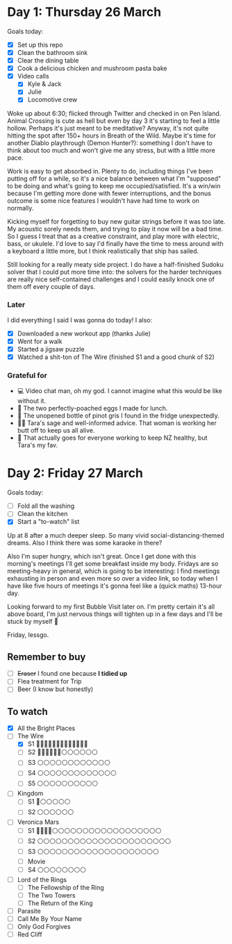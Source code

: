 # Day 1: Thursday 26 March

Goals today:

- [x] Set up this repo
- [x] Clean the bathroom sink
- [x] Clear the dining table
- [x] Cook a delicious chicken and mushroom pasta bake
- [x] Video calls
    - [x] Kyle & Jack
    - [x] Julie
    - [x] Locomotive crew

Woke up about 6:30; flicked through Twitter and checked in on Pen Island. Animal Crossing is cute as hell but even by day 3 it's starting to feel a little hollow. Perhaps it's just meant to be meditative? Anyway, it's not quite hitting the spot after 150+ hours in Breath of the Wild. Maybe it's time for another Diablo playthrough (Demon Hunter?): something I don't have to think about too much and won't give me any stress, but with a little more pace.

Work is easy to get absorbed in. Plenty to do, including things I've been putting off for a while, so it's a nice balance between what I'm "supposed" to be doing and what's going to keep me occupied/satisfied. It's a win/win because I'm getting more done with fewer interruptions, and the bonus outcome is some nice features I wouldn't have had time to work on normally.

Kicking myself for forgetting to buy new guitar strings before it was too late. My acoustic sorely needs them, and trying to play it now will be a bad time. So I guess I treat that as a creative constraint, and play more with electric, bass, or ukulele. I'd love to say I'd finally have the time to mess around with a keyboard a little more, but I think realistically that ship has sailed.

Still looking for a really meaty side project. I do have a half-finished Sudoku solver that I could put more time into: the solvers for the harder techniques are really nice self-contained challenges and I could easily knock one of them off every couple of days.

### Later

I did everything I said I was gonna do today! I also:

- [x] Downloaded a new workout app (thanks Julie)
- [x] Went for a walk
- [x] Started a jigsaw puzzle
- [x] Watched a shit-ton of The Wire (finished S1 and a good chunk of S2)

### Grateful for

* 💻 Video chat man, oh my god. I cannot imagine what this would be like without it.
* 🥚 The two perfectly-poached eggs I made for lunch.
* 🍷 The unopened bottle of pinot gris I found in the fridge unexpectedly.
* 👩🏻 Tara's sage and well-informed advice. That woman is working her butt off to keep us all alive.
* 💪 That actually goes for everyone working to keep NZ healthy, but Tara's my fav.

# Day 2: Friday 27 March

Goals today:

- [ ] Fold all the washing
- [ ] Clean the kitchen
- [x] Start a "to-watch" list

Up at 8 after a much deeper sleep. So many vivid social-distancing-themed dreams. Also I think there was some karaoke in there?

Also I'm super hungry, which isn't great. Once I get done with this morning's meetings I'll get some breakfast inside my body. Fridays are so meeting-heavy in general, which is going to be interesting: I find meetings exhausting in person and even more so over a video link, so today when I have like five hours of meetings it's gonna feel like a (quick maths) 13-hour day.

Looking forward to my first Bubble Visit later on. I'm pretty certain it's all above board, I'm just nervous things will tighten up in a few days and I'll be stuck by myself 😬

Friday, lessgo.

## Remember to buy

- [ ] ~~Eraser~~ I found one because **I tidied up**
- [ ] Flea treatment for Trip
- [ ] Beer (I know but honestly)

## To watch 

- [x] All the Bright Places
- [ ] The Wire
  - [x] S1 🔘🔘🔘🔘🔘🔘🔘🔘🔘🔘🔘🔘🔘
  - [ ] S2 🔘🔘🔘🔘🔘🔘⚪️⚪️⚪️⚪️⚪️⚪️
  - [ ] S3 ⚪️⚪️⚪️⚪️⚪️⚪️⚪️⚪️⚪️⚪️⚪️⚪️
  - [ ] S4 ⚪️⚪️⚪️⚪️⚪️⚪️⚪️⚪️⚪️⚪️⚪️⚪️⚪️
  - [ ] S5 ⚪️⚪️⚪️⚪️⚪️⚪️⚪️⚪️⚪️⚪️
- [ ] Kingdom
  - [ ] S1 🔘⚪️⚪️⚪️⚪️⚪️
  - [ ] S2 ⚪️⚪️⚪️⚪️⚪️⚪️
- [ ] Veronica Mars
  - [ ] S1 🔘🔘🔘🔘⚪️⚪️⚪️⚪️⚪️⚪️⚪️⚪️⚪️⚪️⚪️⚪️⚪️⚪️⚪️⚪️⚪️⚪️
  - [ ] S2 ⚪️⚪️⚪️⚪️⚪️⚪️⚪️⚪️⚪️⚪️⚪️⚪️⚪️⚪️⚪️⚪️⚪️⚪️⚪️⚪️⚪️⚪️
  - [ ] S3 ⚪️⚪️⚪️⚪️⚪️⚪️⚪️⚪️⚪️⚪️⚪️⚪️⚪️⚪️⚪️⚪️⚪️⚪️⚪️⚪️
  - [ ] Movie
  - [ ] S4 ⚪️⚪️⚪️⚪️⚪️⚪️⚪️⚪️
- [ ] Lord of the Rings
  - [ ] The Fellowship of the Ring
  - [ ] The Two Towers
  - [ ] The Return of the King
- [ ] Parasite
- [ ] Call Me By Your Name
- [ ] Only God Forgives
- [ ] Red Cliff
